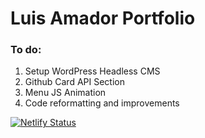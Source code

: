 # Luis Amador Portfolio


### To do:

1. Setup WordPress Headless CMS
1. Github Card API Section
1. Menu JS Animation
1. Code reformatting and improvements

[![Netlify Status](https://api.netlify.com/api/v1/badges/60b0005b-a604-4591-b52e-2f7e80b5b238/deploy-status)](https://app.netlify.com/sites/silly-nobel-88c591/deploys)